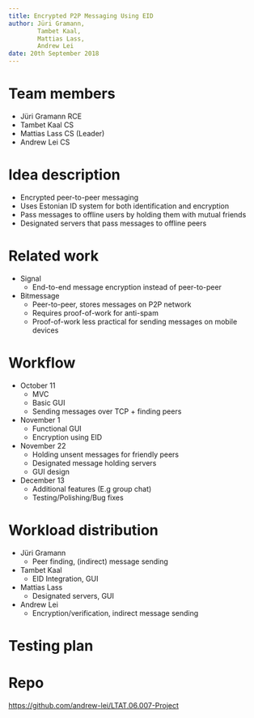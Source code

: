 ```yaml
---
title: Encrypted P2P Messaging Using EID
author: Jüri Gramann, 
        Tambet Kaal, 
        Mattias Lass, 
        Andrew Lei
date: 20th September 2018
---
```


# Team members
* Jüri Gramann RCE
* Tambet Kaal CS
* Mattias Lass CS (Leader)
* Andrew Lei CS

# Idea description

* Encrypted peer-to-peer messaging
* Uses Estonian ID system for both identification and encryption
* Pass messages to offline users by holding them with mutual friends
* Designated servers that pass messages to offline peers

# Related work

* Signal
    - End-to-end message encryption instead of peer-to-peer
* Bitmessage
    - Peer-to-peer, stores messages on P2P network
    - Requires proof-of-work for anti-spam
    - Proof-of-work less practical for sending messages on mobile devices

# Workflow

* October 11
    - MVC
    - Basic GUI
    - Sending messages over TCP + finding peers
* November 1
    - Functional GUI
    - Encryption using EID
* November 22
    - Holding unsent messages for friendly peers
    - Designated message holding servers
    - GUI design
* December 13
    - Additional features (E.g group chat)
    - Testing/Polishing/Bug fixes

# Workload distribution
* Jüri Gramann
    - Peer finding, (indirect) message sending
* Tambet Kaal
    - EID Integration, GUI
* Mattias Lass
    - Designated servers, GUI
* Andrew Lei
    - Encryption/verification, indirect message sending

# Testing plan

# Repo

<https://github.com/andrew-lei/LTAT.06.007-Project>
